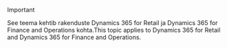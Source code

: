 > [!IMPORTANT]
> <span data-ttu-id="918e4-101">See teema kehtib rakenduste Dynamics 365 for Retail ja Dynamics 365 for Finance and Operations kohta.</span><span class="sxs-lookup"><span data-stu-id="918e4-101">This topic applies to Dynamics 365 for Retail and Dynamics 365 for Finance and Operations.</span></span>
